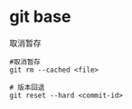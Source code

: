 # git base 




取消暂存


```shell script
#取消暂存
git rm --cached <file> 
```
```shell script
# 版本回退
git reset --hard <commit-id>
```
